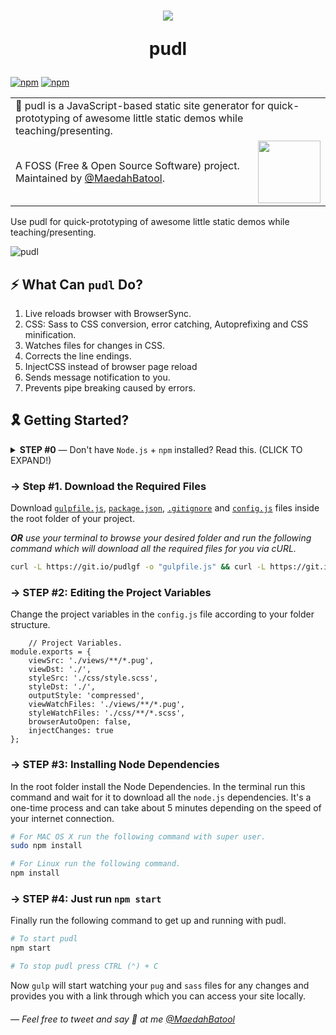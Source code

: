 <h1 align="center">
  <img src="https://on.ahmda.ws/sjK6/c" />

pudl

</h1>

[![npm](https://img.shields.io/npm/v/gulp-poodle.svg?style=flat-square)](https://www.npmjs.com/package/gulp-poodle) [![npm](https://img.shields.io/npm/dt/gulp-poodle.svg?style=flat-square&label=downloads)](https://www.npmjs.com/package/gulp-poodle)

<table width='100%'>
    <tr>
        <td align='left' width='100%' colspan='2'>
            <!-- <strong>pudl</strong><br /> -->
            🎯 pudl is a JavaScript-based static site generator for quick-prototyping of awesome little static demos while teaching/presenting.
        </td>
    </tr>
    <tr>
        <td>
            A FOSS (Free & Open Source Software) project. Maintained by <a href='https://github.com/maedahbatool'>@MaedahBatool</a>.
        </td>
        <td align='center'>
            <a href='https://MaedahBatool.com/'>
                <img src='https://on.ahmda.ws/41331l2G0d0S/c' width='100' />
            </a>
        </td>
    </tr>
</table>

Use pudl for quick-prototyping of awesome little static demos while teaching/presenting.

![pudl](https://on.ahmda.ws/1a2d181b2j1P/c)

## ⚡️ What Can `pudl` Do?

1.  Live reloads browser with BrowserSync.
2.  CSS: Sass to CSS conversion, error catching, Autoprefixing and CSS minification.
3.  Watches files for changes in CSS.
4.  Corrects the line endings.
5.  InjectCSS instead of browser page reload
6.  Sends message notification to you.
7.  Prevents pipe breaking caused by errors.

## 🎗 Getting Started?

<details>
 <summary><strong> STEP #0</strong> — Don't have <code>Node.js</code> + <code>npm</code> installed? Read this. (CLICK TO EXPAND!)</summary>

In case you are an absolute beginner to the world of `Node.js`, JavaScript, and `npm` packages — all you need to do is go to the Node's site [download + install](https://nodejs.org/en/download/) Node on your system. This will install both `Node.js` and `npm`, i.e., node package manager — the command line interface of Node.js.

You can verify the install by opening your terminal app and typing...

```sh
node -v
# Results into v9.11.2 — make sure you have Node >= 8 installed.

npm -v
# Results into v6.2.0 — make sure you have npm >= 5.3 installed.
```

</details>

### → Step #1. Download the Required Files

Download [`gulpfile.js`](https://raw.githubusercontent.com/MaedahBatool/pudl/master/gulpfile.js), [`package.json`](https://raw.githubusercontent.com/MaedahBatool/pudl/master/package.json), [`.gitignore`](https://raw.githubusercontent.com/MaedahBatool/pudl/master/.gitignore) and [`config.js`](https://raw.githubusercontent.com/MaedahBatool/pudl/master/config.js) files inside the root folder of your project.

_**OR** use your terminal to browse your desired folder and run the following command which will download all the required files for you via cURL._

```bash
curl -L https://git.io/pudlgf -o "gulpfile.js" && curl -L https://git.io/pudlpkg -o "pacakge.json"  && curl -L https://git.io/pudlgi -o ".gitignore" && curl -L https://git.io/pudlcfg -o "config.js"
```

### → STEP #2: Editing the Project Variables

Change the project variables in the `config.js` file according to your folder structure.

```
	// Project Variables.
module.exports = {
	viewSrc: './views/**/*.pug',
	viewDst: './',
	styleSrc: './css/style.scss',
	styleDst: './',
	outputStyle: 'compressed',
	viewWatchFiles: './views/**/*.pug',
	styleWatchFiles: './css/**/*.scss',
	browserAutoOpen: false,
	injectChanges: true
};
```

### → STEP #3: Installing Node Dependencies

In the root folder install the Node Dependencies. In the terminal run this command and wait for it to download all the `node.js` dependencies. It's a one-time process and can take about 5 minutes depending on the speed of your internet connection.

```bash
# For MAC OS X run the following command with super user.
sudo npm install

# For Linux run the following command.
npm install
```

### → STEP #4: Just run `npm start`

Finally run the following command to get up and running with pudl.

```bash
# To start pudl
npm start

# To stop pudl press CTRL (⌃) + C
```

Now `gulp` will start watching your `pug` and `sass` files for any changes and provides you with a link through which you can access your site locally.

###### — Feel free to tweet and say 👋 at me [@MaedahBatool](https://twitter.com/MaedahBatool/)
